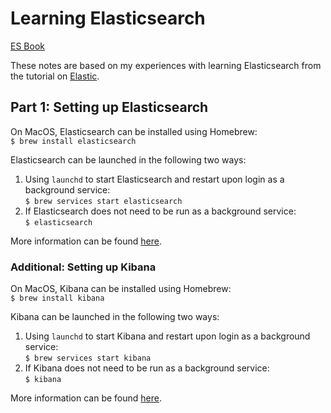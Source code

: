 # Learning Elasticsearch
[ES Book](https://www.elastic.co/guide/en/elasticsearch/guide/current/index.html)

These notes are based on my experiences with learning Elasticsearch from the tutorial on [Elastic](https://www.elastic.co).

## Part 1: Setting up Elasticsearch

On MacOS, Elasticsearch can be installed using Homebrew:  
`$ brew install elasticsearch`  

Elasticsearch can be launched in the following two ways:  
1. Using `launchd` to start Elasticsearch and restart upon login as a background service:  
`$ brew services start elasticsearch`
2. If Elasticsearch does not need to be run as a background service:  
`$ elasticsearch`  

More information can be found [here](https://www.elastic.co/guide/en/elasticsearch/reference/current/brew.html).

### Additional: Setting up Kibana  
On MacOS, Kibana can be installed using Homebrew:  
`$ brew install kibana`  

Kibana can be launched in the following two ways:  
1. Using `launchd` to start Kibana and restart upon login as a background service:  
`$ brew services start kibana`
2. If Kibana does not need to be run as a background service:  
`$ kibana`  

More information can be found [here](https://www.elastic.co/guide/en/kibana/current/brew.html).